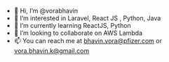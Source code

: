 - 👋 Hi, I’m @vorabhavin
- 👀 I’m interested in Laravel, React JS , Python, Java
- 🌱 I’m currently learning ReactJS, Python
- 💞️ I’m looking to collaborate on AWS Lambda 
- 📫 You can reach me at bhavin.vora@pfizer.com or vora.bhavin.k@gmail.com

<!---
vorabhavin/vorabhavin is a ✨ special ✨ repository because its `README.md` (this file) appears on your GitHub profile.
You can click the Preview link to take a look at your changes.
--->
